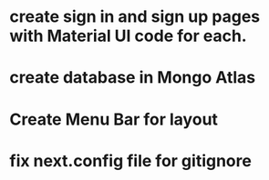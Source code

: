 # create sign in and sign up pages with Material UI code for each.

# create database in Mongo Atlas

# Create Menu Bar for layout

# fix next.config file for gitignore

